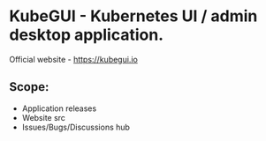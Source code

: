 # KubeGUI - Kubernetes UI / admin desktop application.

Official website - https://kubegui.io

## Scope:
- Application releases
- Website src
- Issues/Bugs/Discussions hub
